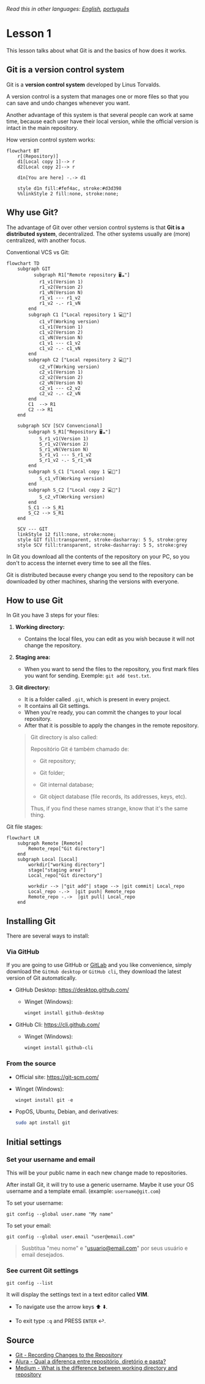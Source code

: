 *Read this in other languages: [English](lesson-1.md), [português](lang/pt/lesson-1.pt.md)*

# Lesson 1

This lesson talks about what Git is and the basics of how does it works.

## Git is a version control system

Git is a **version control system** developed by Linus Torvalds.

A version control is a system that manages one or more files so that you can save and undo changes whenever you want.

Another advantage of this system is that several people can work at same time, because each user have their local version, while the official version is intact in the main repository.

How version control system works:

```mermaid
flowchart BT
    r[(Repository)]
    d1[Local copy 1]--> r
    d2[Local copy 2]--> r

    d1n[You are here] -.-> d1  

    style d1n fill:#fef4ac, stroke:#d3d398
    %%linkStyle 2 fill:none, stroke:none;
```

## Why use Git?

The advantage of Git over other version control systems is that  **Git is a distributed system**, decentralized. The other systems usually are (more) centralized, with another focus.

Conventional VCS vs Git:

```mermaid
flowchart TD
    subgraph GIT
          subgraph R1["Remote repository 🖥️☁️"]
            r1_v1(Version 1)
            r1_v2(Version 2)
            r1_vN(Version N)
            r1_v1 --- r1_v2
            r1_v2 -.- r1_vN
        end
        subgraph C1 ["Local repository 1 💻🔁"]
            c1_vT(Working version)
            c1_v1(Version 1)
            c1_v2(Version 2)
            c1_vN(Version N)
            c1_v1 --- c1_v2
            c1_v2 -.- c1_vN
        end
        subgraph C2 ["Local repository 2 💻🔁"]
            c2_vT(Working version)
            c2_v1(Version 1)
            c2_v2(Version 2)
            c2_vN(Version N)
            c2_v1 --- c2_v2
            c2_v2 -.- c2_vN
        end
        C1  --> R1
        C2 --> R1
    end

    subgraph SCV [SCV Convencional]
        subgraph S_R1["Repository 🖥️☁️"]
            S_r1_v1(Version 1)
            S_r1_v2(Version 2)
            S_r1_vN(Version N)
            S_r1_v1 --- S_r1_v2
            S_r1_v2 -.- S_r1_vN
        end
        subgraph S_C1 ["Local copy 1 💻🔁"]
            S_c1_vT(Working version)
        end
        subgraph S_C2 ["Local copy 2 💻🔁"]
            S_c2_vT(Working version)
        end
        S_C1 --> S_R1
        S_C2 --> S_R1
    end

    SCV --- GIT
    linkStyle 12 fill:none, stroke:none;
    style GIT fill:transparent, stroke-dasharray: 5 5, stroke:grey
    style SCV fill:transparent, stroke-dasharray: 5 5, stroke:grey
```

In Git you download all the contents of the repository on your PC, so you don't to access the internet every time to see all the files.

Git is distributed because every change you send to the repository can be downloaded by other machines, sharing the versions with everyone.

## How to use Git

In Git you have 3 steps for your files:

1. **Working directory:**
   
   * Contains the local files, you can edit as you wish because it will not change the repository.

2. **Staging area:**
   
   * When you want to send the files to the repository, you first mark files you want for sending. Exemple: `git add test.txt`.

3. **Git directory:**
   
   * It is a folder called `.git`, which is present in every project.
   * It contains all Git settings.
   * When you're ready, you can commit the changes to your local repository.
   * After that it is possible to apply the changes in the remote repository.
   
   > Git directory is also called:
   > 
   > Repositório Git é também chamado de:
   > 
   > * Git repository;
   > 
   > * Git folder;
   > - Git internal database;
   > 
   > - Git object database (file records, its addresses, keys, etc).
   > 
   > Thus, if you find these names strange, know that it's the same thing.

Git file stages:

```mermaid
flowchart LR
    subgraph Remote [Remote]
        Remote_repo["Git directory"]
    end
    subgraph Local [Local]
        workdir["working directory"]
        stage["staging area"]
        Local_repo["Git directory"]

        workdir --> |"git add"| stage --> |git commit| Local_repo
        Local_repo -.->  |git push| Remote_repo
        Remote_repo -.->  |git pull| Local_repo
    end
```

## Installing Git

There are several ways to install:

### Via GitHub

If you are going to use GitHub or [GitLab](https://about.gitlab.com/) and you like convenience, simply download the `GitHub desktop` or `GitHub cli`, they download the latest version of Git automatically.

* GitHub Desktop: https://desktop.github.com/
  
  * Winget (Windows):
    
    ```powershell
    winget install github-desktop
    ```

* GitHub Cli: https://cli.github.com/
  
  * Winget (Windows):
    
    ```powershell
    winget install github-cli
    ```

### From the source

* Official site: https://git-scm.com/

* Winget (Windows):
  
  ```powershell
  winget install git -e
  ```

* PopOS, Ubuntu, Debian, and derivatives:
  
  ```bash
  sudo apt install git
  ```

## Initial settings

### Set your username and email

This will be your public name in each new change made to repositories.

After install Git, it will try to use a generic username. Maybe it use your OS username and a template email. (example: `username@git.com`)

To set your username:

```git
git config --global user.name "My name"
```

To set your email:

```git
git config --global user.email "user@email.com"
```

> Susbtitua "meu nome" e "usuario@email.com" por seus usuário e email desejados.

### See current Git settings

```git
git config --list
```

It will display the settings text in a text editor called **VIM**.

* To navigate use the arrow keys :arrow_up: :arrow_down:.

* To exit type `:q` and PRESS `ENTER` :leftwards_arrow_with_hook:.

## Source

- [Git - Recording Changes to the Repository](https://git-scm.com/book/en/v2/Git-Basics-Recording-Changes-to-the-Repository)
- [Alura - Qual a diferença entre repositório, diretório e pasta?](https://cursos.alura.com.br/forum/topico-qual-a-diferenca-entre-repositorio-diretorio-e-pasta-117341)
- [Medium - What is the difference between working directory and repository](https://medium.com/tech-journey-with-anna/git-question-what-is-the-difference-between-the-working-directory-aka-workspace-and-the-eeee15b7e4b3)
